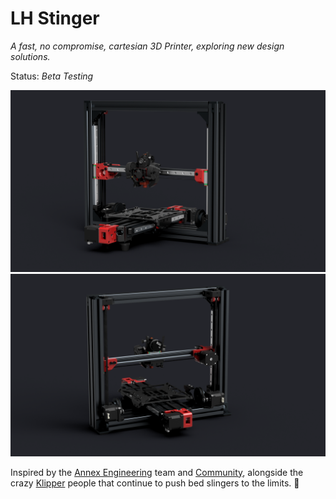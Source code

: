 ﻿# LH Stinger
   *A fast, no compromise, cartesian 3D Printer, exploring new design solutions.*

Status: *Beta Testing*

![Image of Stinger Front](Images/New_Frame_v1023.png)
![Image of Stinger Back](Images/New_Frame_v1023b.png)


Inspired by the [Annex Engineering](https://github.com/Annex-Engineering) team and [Community](https://discord.com/invite/MzTR3zE), alongside the crazy [Klipper](https://discord.klipper3d.org) people that continue to push bed slingers to the limits. :purple_heart:
